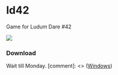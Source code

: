 # ld42
Game for Ludum Dare #42

![](/ld42.gif?raw=true)

### Download
Wait till Monday.
[comment]: <> ([Windows](https://1drv.ms/u/s!AjiShDq7LBZ5kY8s5gT_4zHkAXG59Q))